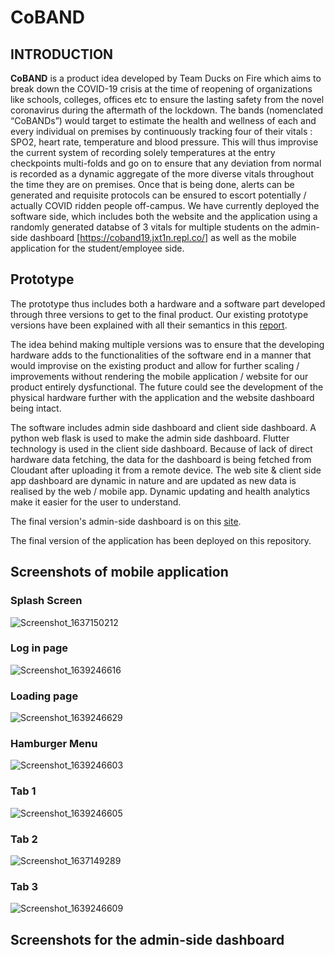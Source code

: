 # CoBAND

## INTRODUCTION


**CoBAND** is a product idea developed by Team Ducks on Fire which aims to break down the COVID-19 crisis at the time of reopening of organizations like schools, colleges, offices etc to ensure the lasting safety from the novel coronavirus during the aftermath of the lockdown. The bands (nomenclated “CoBANDs”) would target to estimate the health and wellness of each and every individual on premises by continuously tracking four of their vitals : SPO2, heart rate, temperature and blood pressure. This will thus improvise the current system of recording solely temperatures at the entry checkpoints multi-folds and go on to ensure that any deviation from normal is recorded as a dynamic aggregate of the more diverse vitals throughout the time they are on premises. Once that is being done, alerts can be generated and requisite protocols can be ensured to escort potentially / actually COVID ridden people off-campus. We have currently deployed the software side, which includes both the website and the application using a randomly generated databse of 3 vitals for multiple students on the admin-side dashboard [https://coband19.jxt1n.repl.co/] as well as the mobile application for the student/employee side.


## Prototype

The prototype thus includes both a hardware and a software part developed through three versions to get to the final product. Our existing prototype versions have been explained with all their semantics in this [report](https://docs.google.com/document/d/1xhUftrHGRukB2wiMmyU79MKb7XuntHSvzRcDs5I9J3w/edit?usp=sharing). 

The idea behind making multiple versions was to ensure that the developing hardware adds to the functionalities of the software end in a manner that would improvise on the existing product and allow for further scaling / improvements without rendering the mobile application / website for our product entirely dysfunctional. The future could see the development of the physical hardware further with the application and the website dashboard being intact.

The software includes admin side dashboard and client side dashboard. A python web flask is used to make the admin side dashboard. Flutter technology is used in the client side dashboard. Because of lack of direct hardware data fetching, the data for the dashboard is being fetched from Cloudant after uploading it from a remote device. The web site & client side app dashboard are dynamic in nature and are updated as new data is realised by the web / mobile app. Dynamic updating and health analytics make it easier for the user to understand. 

The final version's admin-side dashboard is on this [site](https://coband19.jxt1n.repl.co/).

The final version of the application has been deployed on this repository.

## Screenshots of mobile application

### Splash Screen
![Screenshot_1637150212](https://user-images.githubusercontent.com/72869428/145687374-c51aaf65-4122-43c0-b95d-8fd2c0e9e499.png)
### Log in page 
![Screenshot_1639246616](https://user-images.githubusercontent.com/72869428/145687395-e030ee9c-5318-4abb-9f54-59764750f54a.png)
### Loading page
![Screenshot_1639246629](https://user-images.githubusercontent.com/72869428/145687627-caad0e55-5da7-4b26-9416-404c181adb9c.png)
### Hamburger Menu
![Screenshot_1639246603](https://user-images.githubusercontent.com/72869428/145687491-17fb7808-d4b3-420b-ae75-84f858d1b568.png)
###  Tab 1
![Screenshot_1639246605](https://user-images.githubusercontent.com/72869428/145687413-564e7e6f-ef38-473f-8007-65721d99fec7.png)
###  Tab 2
![Screenshot_1637149289](https://user-images.githubusercontent.com/72869428/145687427-61663ba0-c4de-49ea-bda3-33bfe0adeabf.png)
###  Tab 3
![Screenshot_1639246609](https://user-images.githubusercontent.com/72869428/145687436-5d95a1a6-7e15-437c-b4c8-5b6d5c420d50.png)


## Screenshots for the admin-side dashboard

